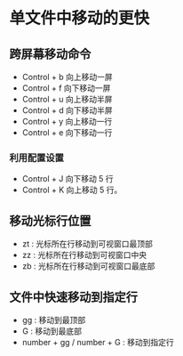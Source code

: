# 单文件中移动的更快
## 跨屏幕移动命令
- Control + b 向上移动一屏
- Control + f 向下移动一屏
- Control + u 向上移动半屏
- Control + d 向下移动半屏
- Control + y 向上移动一行
- Control + e 向下移动一行
### 利用配置设置
- Control + J 向下移动 5 行
- Control + K 向上移动 5 行。

## 移动光标行位置
- zt : 光标所在行移动到可视窗口最顶部
- zz : 光标所在行移动到可视窗口中央
- zb : 光标所在行移动到可视窗口最底部

## 文件中快速移动到指定行
- gg : 移动到最顶部
- G : 移动到最底部
- number + gg / number + G : 移动到指定行